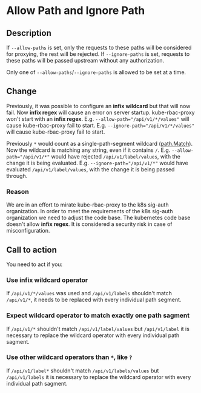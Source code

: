 # Allow Path and Ignore Path

## Description

If `--allow-paths` is set, only the requests to these paths will be considered for proxying, the rest will be rejected.
If `--ignore-paths` is set, requests to these paths will be passed upstream without any authorization.

Only one of `--allow-paths`/`--ignore-paths` is allowed to be set at a time.

## Change

Previously, it was possible to configure an **infix wildcard** but that will now fail.
Now **infix regex** will cause an error on server startup.
kube-rbac-proxy won't start with an **infix regex**.
E.g. `--allow-path="/api/v1/*/values"` will cause kube-rbac-proxy fail to start.
E.g. `--ignore-path="/api/v1/*/values"` will cause kube-rbac-proxy fail to start.

Previously `*` would count as a single-path-segment wildcard ([path.Match](https://pkg.go.dev/path#Match)).
Now the wildcard is matching any string, even if it contains `/`.
E.g. `--allow-path="/api/v1/*"` would have rejected `/api/v1/label/values`, with the change it is being evaluated.
E.g. `--ignore-path="/api/v1/*"` would have evaluated `/api/v1/label/values`, with the change it is being passed through. 

### Reason

We are in an effort to mirate kube-rbac-proxy to the k8s sig-auth organization.
In order to meet the requirements of the k8s sig-auth organization we need to adjust the code base.
The kubernetes code base doesn't allow **infix regex**.
It is considered a security risk in case of misconfiguration.

## Call to action

You need to act if you:

### Use infix wildcard operator

If `/api/v1/*/values` was used and `/api/v1/labels` shouldn't match `/api/v1/*`, it needs to be replaced with every individual path segment.

### Expect wildcard operator to match exactly one path sagment

If `/api/v1/*` shouldn't match `/api/v1/label/values` but `/api/v1/label` it is necessary to replace the wildcard operator with every individual path sagment.

### Use other wildcard operators than `*`, like `?`

If `/api/v1/label*` shouldn't match `/api/v1/labels/values` but `/api/v1/labels` it is necessary to replace the wildcard operator with every individual path sagment.
